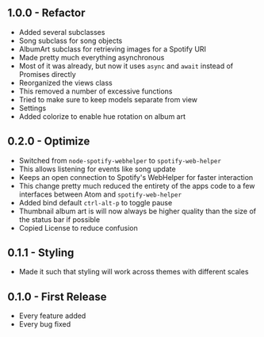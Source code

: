 ## 1.0.0 - Refactor
* Added several subclasses
 * Song subclass for song objects
 * AlbumArt subclass for retrieving images for a Spotify URI
* Made pretty much everything asynchronous
 * Most of it was already, but now it uses `async` and `await` instead of Promises directly
* Reorganized the views class
 * This removed a number of excessive functions
 * Tried to make sure to keep models separate from view
* Settings
 * Added colorize to enable hue rotation on album art

## 0.2.0 - Optimize
* Switched from `node-spotify-webhelper` to `spotify-web-helper`
 * This allows listening for events like song update
 * Keeps an open connection to Spotify's WebHelper for faster interaction
 * This change pretty much reduced the entirety of the apps code to a few interfaces between Atom and `spotify-web-helper`
* Added bind default `ctrl-alt-p` to toggle pause
* Thumbnail album art is will now always be higher quality than the size of the status bar if possible
* Copied License to reduce confusion

## 0.1.1 - Styling
* Made it such that styling will work across themes with different scales

## 0.1.0 - First Release
* Every feature added
* Every bug fixed
